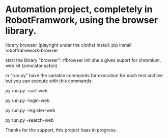 # Automation project, completely in RobotFramwork, using the browser library.


library browser (playright under the cloths)
install:
pip install robotframework-browser

start the library "browser":
rfbrowser init
she's gives suport for chromium, web kit (simulator safari)

in "run.py" have the variable commands for execution for each test archive
but you can execute with this commands:
 

py run.py -cart-web

py run.py -login-web

py run.py -register-web

py run.py -search-web

Thanks for the support, this project haas in progress.

